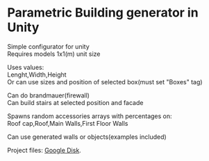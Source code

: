 # Parametric Building generator in Unity

Simple configurator for unity</br>
Requires models 1x1(m) unit size</br>

Uses values:</br>
Lenght,Width,Height</br>
Or can use sizes and position of selected box(must set "Boxes" tag)</br>

Can do brandmauer(firewall)</br>
Can build stairs at selected position and facade</br>

Spawns random accessories arrays with percentages on:</br>
Roof cap,Roof,Main Walls,First Floor Walls</br>

Can use generated walls or objects(examples included)</br>


Project files: [Google Disk](https://drive.google.com/drive/folders/1WzkjoI9MMw9mzr7GbLCYx0iHBZpgvz2M?usp=sharing).
